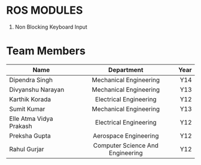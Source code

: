 # ROS MODULES
1. Non Blocking Keyboard Input

# Team Members
| Name | Department | Year |
| ------------- |:-------------:| -----:|
| Dipendra Singh | Mechanical Engineering | Y14 |
| Divyanshu Narayan | Mechanical Engineering | Y13 |
| Karthik Korada | Electrical Engineering | Y12 |
| Sumit Kumar | Mechanical Engineering | Y13 |
| Elle Atma Vidya Prakash | Electrical Engineering | Y12|
| Preksha Gupta | Aerospace Engineering | Y12|
| Rahul Gurjar | Computer Science And Engineering | Y12|

